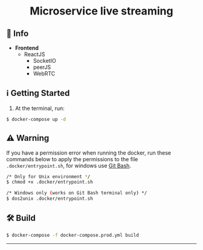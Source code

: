 <h1 align="center">
  Microservice live streaming
</h1>

## :memo: Info

  - **Frontend**
    - ReactJS
      * SocketIO
      * peerJS
      * WebRTC

## :information_source: Getting Started

1. At the terminal, run:

```bash
$ docker-compose up -d
```

## :warning: Warning

If you have a permission error when running the docker, run these commands below to apply the permissions to the file ``.docker/entrypoint.sh``, for windows use [Git Bash](https://gitforwindows.org/).

```bash
/* Only for Unix environment */
$ chmod +x .docker/entrypoint.sh

/* Windows only (works on Git Bash terminal only) */
$ dos2unix .docker/entrypoint.sh 
```

## :hammer_and_wrench: Build

```bash
$ docker-compose -f docker-compose.prod.yml build
```
---
